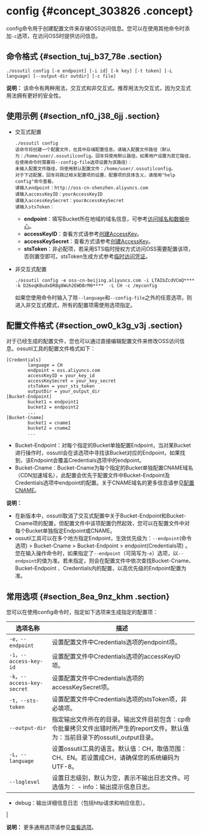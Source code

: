 # config {#concept_303826 .concept}

config命令用于创建配置文件来存储OSS访问信息。您可以在使用其他命令时添加`-c`选项，在访问OSS时提供访问信息。

## 命令格式 {#section_tuj_b37_78e .section}

``` {#codeblock_981_qo0_qkw}
./ossutil config [-e endpoint] [-i id] [-k key] [-t token] [-L language] [--output-dir outdir] [-c file]
```

**说明：** 该命令有两种用法，交互式和非交互式。推荐用法为交互式，因为交互式用法拥有更好的安全性。

## 使用示例 {#section_nf0_j38_6jj .section}

-   交互式配置

    ``` {#codeblock_qq8_qh0_fdh}
    ./ossutil config
    该命令将创建一个配置文件，在其中存储配置信息。请输入配置文件路径（默认为：/home/user/.ossutilconfig，回车将使用默认路径。如果用户设置为其它路径，在使用命令时需要将--config-file选项设置为该路径）： 
    未输入配置文件路径，将使用默认配置文件：/home/user/.ossutilconfig。 
    对于下述配置，回车将跳过相关配置项的设置，配置项的具体含义，请使用"help config"命令查看。 
    请输入endpoint：http://oss-cn-shenzhen.aliyuncs.com 
    请输入accessKeyID：yourAccessKeyID 
    请输入accessKeySecret：yourAccessKeySecret
    请输入stsToken： 
    ```

    -   **endpoint**：填写Bucket所在地域的域名信息，可参考[访问域名和数据中心](../../../../cn.zh-CN/开发指南/访问域名（Endpoint）/访问域名和数据中心.md#)。
    -   **accessKeyID**：查看方式请参考[创建AccessKey](../../../../cn.zh-CN/通用参考/创建AccessKey.md#)。
    -   **accessKeySecret**：查看方式请参考[创建AccessKey](../../../../cn.zh-CN/通用参考/创建AccessKey.md#)。
    -   **stsToken**：非必配项，若采用STS临时授权方式访问OSS需要配置该项，否则置空即可。stsToken生成方式参考[临时访问凭证](../../../../cn.zh-CN/开发指南/上传文件（Object）/授权给第三方上传.md#section_dvv_hkb_5db)。
-   非交互式配置

    ``` {#codeblock_shk_b57_kv7}
    ./ossutil config -e oss-cn-beijing.aliyuncs.com -i LTAIbZcdVCmQ**** -k D26oqKBudxDRBg8Wuh2EWDBrM0****  -L CH -c /myconfig
    ```

    如果您使用命令时输入了除`--language`和`--config-file`之外的任意选项，则进入非交互式模式，所有的配置项需使用选项指定。


## 配置文件格式 {#section_ow0_k3g_v3j .section}

对于已经生成的配置文件，您也可以通过直接编辑配置文件来修改OSS访问信息。ossutil工具的配置文件格式如下：

``` {#codeblock_wyz_1cl_r7p}
[Credentials]
        language = CH
        endpoint = oss.aliyuncs.com
        accessKeyID = your_key_id
        accessKeySecret = your_key_secret
        stsToken = your_sts_token
        outputDir = your_output_dir
[Bucket-Endpoint]
        bucket1 = endpoint1
        bucket2 = endpoint2
        ...
[Bucket-Cname]
        bucket1 = cname1
        bucket2 = cname2
        ...
```

-   Bucket-Endpoint：对每个指定的Bucket单独配置Endpoint，当对某Bucket进行操作时，ossutil会在该选项中寻找该Bucket对应的Endpoint，如果找到，该Endpoint会覆盖Credentials选项中的endpoint。
-   Bucket-Cname：Bucket-Cname为每个指定的Bucket单独配置CNAME域名（CDN加速域名），此配置会优先于配置文件中Bucket-Endpoint及Credentials选项中endpoint的配置。关于CNAME域名的更多信息请参见[配置CNAME](../../../../cn.zh-CN/快速入门/快速入门.md#substeps_9my_37d_bc3)。

**说明：** 

-   在新版本中，ossutil取消了交互式配置中关于Bucket-Endpoint和Bucket-Cname项的配置，但配置文件中该项配置仍然起效，您可以在配置文件中对每个Bucket单独指定Endpoint或CNAME。
-   ossutil工具可以在多个地方指定Endpoint，生效优先级为：`--endpoint`\(命令选项\) \> Bucket-Cname \> Bucket-Endpoint \> endpoint\(Credentials项\) 。您在输入操作命令时，如果指定了`--endpoint`（可简写为`-e`）选项，以`--endpoint`的值为准。若未指定，则会在配置文件中依次查找Bucket-Cname、Bucket-Endpoint 、Credentials内的配置，以高优先级的Endpoint配置为准。

## 常用选项 {#section_8ea_9nz_khm .section}

您可以在使用config命令时，指定如下选项来生成指定的配置项：

|选项名称|描述|
|----|--|
|`-e，--endpoint`|设置配置文件中Credentials选项的endpoint项。|
|`-i，--access-key-id`|设置配置文件中Credentials选项的accessKeyID项。|
|`-k，--access-key-secret`|设置配置文件中Credentials选项的accessKeySecret项。|
|`-t，--sts-token`|设置配置文件中Credentials选项的stsToken项，非必填项。|
|`--output-dir`|指定输出文件所在的目录。输出文件目前包含：cp命令批量拷贝文件出错时所产生的report文件。默认值为：当前目录下的ossutil\_output目录。|
|`-L，--language`|设置ossutil工具的语言。默认值：CH，取值范围：CH、EN。若设置成CH，请确保您的系统编码为UTF-8。|
|`--loglevel`|设置日志级别，默认为空，表示不输出日志文件。可选值为： -   info：输出提示信息日志。
-   debug：输出详细信息日志（包括http请求和响应信息）。

 |

**说明：** 更多通用选项请参见[查看选项](cn.zh-CN/常用工具/命令行工具ossutil/查看选项.md#)。

